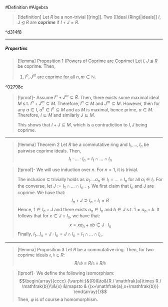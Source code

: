 #Definition #Algebra

> [!definition]
> Let $R$ be a non-trivial [[ring]]. Two [[Ideal (Ring)|ideals]] $I,J\unlhd R$ are ***coprime*** if $I+J=R$.

^d314f8

---
##### Properties
> [!lemma] Proposition 1 (Powers of Coprime are Coprime)
> Let $I,J\unlhd R$ be coprime. Then, 
> 1. $I^n, J^m$ are coprime for all $n,m\in \mathbb{N}$.

^02798c

> [!proof]-
> Assume $I^n+J^m\subsetneq R$. Then, there exists some maximal ideal $M$ s.t. $I^n+J^m\subseteq M$. Therefore, $I^n\subseteq M$ and $J^m\subseteq M$. However, then for any $a\in I$, $a^n\in I^n \subseteq M$ and as $M$ is maximal, hence prime, $a\in M$. Therefore, $I\subseteq M$ and similarly $J\subseteq M$. 
>  
> This shows that $I+J\subseteq M$, which is a contradiction to $I,J$ being coprime.  


---
> [!lemma] Theorem 2
> Let $R$ be a commutative ring and $I_{1},\dots,I_{n}$ be pairwise coprime ideals. Then, $$I_{1}\cdot \dots \cdot I_{n}=I_{1}\cap\dots \cap I_{n}$$

> [!proof]-
> We will use induction over $n$. For $n=1$, it is trivial.
> 
> The inclusion $\subseteq$ trivially holds as $a_{1}\dots.a_{n}\in I_{1}\cap\dots \cap I_{n}$ for all $a_{i}\in I_{i}$. For the converse, let $J:= I_{1}\cap\dots \cap I_{n-1}$. We first claim that $I_{n}$ and $J$ are coprime. We have that: $$I_{n}+J \supseteq I_{n}+I_{1}=R$$Hence, $1\in I_{n}+J$ and there exists $a_{n}\in I_{n}$ and $b\in J$ s.t. $1=a_{n}+b$. It follows that for $x\in J\cap I_{n}$, we have that: $$x=xa_{n}+xb\in J\cdot I_{n}$$Finally, $I_{1}\dots I_{n}=J\cdot I_{n}=J\cap I_{n}=I_{1}\cap\dots \cap I_{n}$.

---
> [!lemma] Proposition 3
> Let $R$ be a commutative ring. Then, for two coprime ideals $\mathfrak{a,b}\subseteq R$:$$R / \mathfrak{ab}\cong R / \mathfrak{a}\times R / \mathfrak{b}$$ 

> [!proof]-
> We define the following isomorphism: $$\begin{array}{cccc} {\varphi:}&{R}&\to&{R / \mathfrak{a}\times R / \mathfrak{b}}\\&{x} &\mapsto & {(x+\mathfrak{a},x+\mathfrak{b})} \end{array}{}$$Then, $\varphi$ is of course a homomorphism. 
